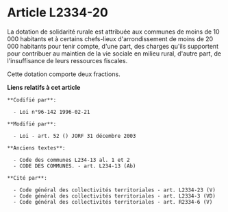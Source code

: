 # Article L2334-20

La dotation de solidarité rurale est attribuée aux communes de moins de 10 000 habitants et à certains chefs-lieux
d'arrondissement de moins de 20 000 habitants pour tenir compte, d'une part, des charges qu'ils supportent pour contribuer au
maintien de la vie sociale en milieu rural, d'autre part, de l'insuffisance de leurs ressources fiscales.

Cette dotation comporte deux fractions.

**Liens relatifs à cet article**

	**Codifié par**:

	  - Loi n°96-142 1996-02-21

	**Modifié par**:

	  - Loi - art. 52 () JORF 31 décembre 2003

	**Anciens textes**:

	  - Code des communes L234-13 al. 1 et 2
	  - CODE DES COMMUNES. - art. L234-13 (Ab)

	**Cité par**:

	  - Code général des collectivités territoriales - art. L2334-23 (V)
	  - Code général des collectivités territoriales - art. L2334-3 (VD)
	  - Code général des collectivités territoriales - art. R2334-6 (V)
